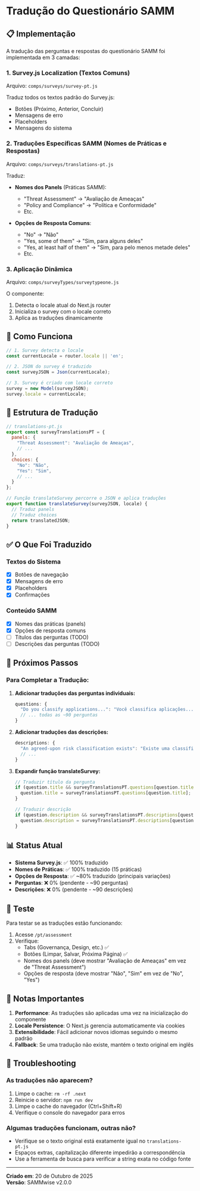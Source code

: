 # Tradução do Questionário SAMM

## 📋 Implementação

A tradução das perguntas e respostas do questionário SAMM foi implementada em 3 camadas:

### 1. **Survey.js Localization** (Textos Comuns)
Arquivo: `comps/surveys/survey-pt.js`

Traduz todos os textos padrão do Survey.js:
- Botões (Próximo, Anterior, Concluir)
- Mensagens de erro
- Placeholders
- Mensagens do sistema

### 2. **Traduções Específicas SAMM** (Nomes de Práticas e Respostas)
Arquivo: `comps/surveys/translations-pt.js`

Traduz:
- **Nomes dos Panels** (Práticas SAMM):
  - "Threat Assessment" → "Avaliação de Ameaças"
  - "Policy and Compliance" → "Política e Conformidade"
  - Etc.
  
- **Opções de Resposta Comuns**:
  - "No" → "Não"
  - "Yes, some of them" → "Sim, para alguns deles"
  - "Yes, at least half of them" → "Sim, para pelo menos metade deles"
  - Etc.

### 3. **Aplicação Dinâmica**
Arquivo: `comps/surveyTypes/surveytypeone.js`

O componente:
1. Detecta o locale atual do Next.js router
2. Inicializa o survey com o locale correto
3. Aplica as traduções dinamicamente

## 🔧 Como Funciona

```javascript
// 1. Survey detecta o locale
const currentLocale = router.locale || 'en';

// 2. JSON do survey é traduzido
const surveyJSON = Json(currentLocale);

// 3. Survey é criado com locale correto
survey = new Model(surveyJSON);
survey.locale = currentLocale;
```

## 📝 Estrutura de Tradução

```javascript
// translations-pt.js
export const surveyTranslationsPT = {
  panels: {
    "Threat Assessment": "Avaliação de Ameaças",
    // ...
  },
  choices: {
    "No": "Não",
    "Yes": "Sim",
    // ...
  }
};

// Função translateSurvey percorre o JSON e aplica traduções
export function translateSurvey(surveyJSON, locale) {
  // Traduz panels
  // Traduz choices
  return translatedJSON;
}
```

## ✅ O Que Foi Traduzido

### Textos do Sistema
- [x] Botões de navegação
- [x] Mensagens de erro
- [x] Placeholders
- [x] Confirmações

### Conteúdo SAMM
- [x] Nomes das práticas (panels)
- [x] Opções de resposta comuns
- [ ] Títulos das perguntas (TODO)
- [ ] Descrições das perguntas (TODO)

## 🚧 Próximos Passos

### Para Completar a Tradução:

1. **Adicionar traduções das perguntas individuais:**
   ```javascript
   questions: {
     "Do you classify applications...": "Você classifica aplicações...",
     // ... todas as ~90 perguntas
   }
   ```

2. **Adicionar traduções das descrições:**
   ```javascript
   descriptions: {
     "An agreed-upon risk classification exists": "Existe uma classificação de risco acordada",
     // ...
   }
   ```

3. **Expandir função translateSurvey:**
   ```javascript
   // Traduzir título da pergunta
   if (question.title && surveyTranslationsPT.questions[question.title]) {
     question.title = surveyTranslationsPT.questions[question.title];
   }
   
   // Traduzir descrição
   if (question.description && surveyTranslationsPT.descriptions[question.description]) {
     question.description = surveyTranslationsPT.descriptions[question.description];
   }
   ```

## 📊 Status Atual

- **Sistema Survey.js**: ✅ 100% traduzido
- **Nomes de Práticas**: ✅ 100% traduzido (15 práticas)
- **Opções de Resposta**: ✅ ~80% traduzido (principais variações)
- **Perguntas**: ❌ 0% (pendente - ~90 perguntas)
- **Descrições**: ❌ 0% (pendente - ~90 descrições)

## 🔄 Teste

Para testar se as traduções estão funcionando:

1. Acesse `/pt/assessment`
2. Verifique:
   - Tabs (Governança, Design, etc.) ✅
   - Botões (Limpar, Salvar, Próxima Página) ✅
   - Nomes dos panels (deve mostrar "Avaliação de Ameaças" em vez de "Threat Assessment")
   - Opções de resposta (deve mostrar "Não", "Sim" em vez de "No", "Yes")

## 📝 Notas Importantes

1. **Performance**: As traduções são aplicadas uma vez na inicialização do componente
2. **Locale Persistence**: O Next.js gerencia automaticamente via cookies
3. **Extensibilidade**: Fácil adicionar novos idiomas seguindo o mesmo padrão
4. **Fallback**: Se uma tradução não existe, mantém o texto original em inglês

## 🐛 Troubleshooting

### As traduções não aparecem?

1. Limpe o cache: `rm -rf .next`
2. Reinicie o servidor: `npm run dev`
3. Limpe o cache do navegador (Ctrl+Shift+R)
4. Verifique o console do navegador para erros

### Algumas traduções funcionam, outras não?

- Verifique se o texto original está exatamente igual no `translations-pt.js`
- Espaços extras, capitalização diferente impedirão a correspondência
- Use a ferramenta de busca para verificar a string exata no código fonte

---

**Criado em**: 20 de Outubro de 2025  
**Versão**: SAMMwise v2.0.0

